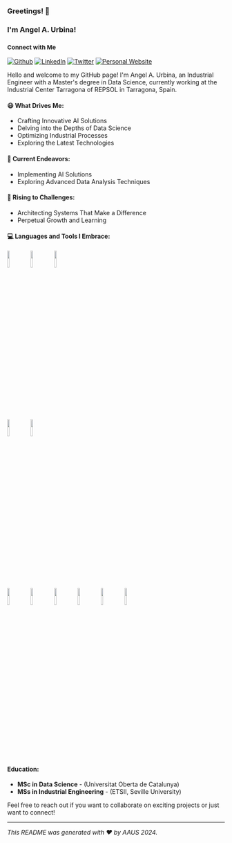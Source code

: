 ### Greetings! 👋
### I'm Angel A. Urbina!
### <sub>Connect with Me<sub/>

[![Github](https://img.shields.io/badge/-Github-000?style=flat&logo=Github&logoColor=white)](https://github.com/ansonTGN)
[![LinkedIn](https://img.shields.io/badge/-LinkedIn-0077B5?style=flat&logo=LinkedIn&logoColor=white)](https://www.linkedin.com/in/angelurbina/)
[![Twitter](https://img.shields.io/badge/-Twitter-1DA1F2?style=flat&logo=Twitter&logoColor=white)](https://twitter.com/angelurbinaTGN)
[![Personal Website](https://img.shields.io/badge/-Personal%20Website-4CAF50?style=flat&logo=Internet-Explorer&logoColor=white)](https://ansontgn.github.io/)


Hello and welcome to my GitHub page! I'm Angel A. Urbina, an Industrial Engineer with a Master's degree in Data Science, currently working at the Industrial Center Tarragona of REPSOL in Tarragona, Spain.

<div>
  
<!--  <img align="right" alt="GitHub Stats" src="https://github-readme-stats.vercel.app/api?username=your-github-username&show_icons=true" width="50%" height="auto"/> -->

<!--  <img align="right" alt="Top Languages" src="https://github-readme-stats.vercel.app/api/top-langs/?username=your-github-username&layout=compact" width="50%" height="auto"/> -->


  
  #### 😃 What Drives Me:

  - Crafting Innovative AI Solutions
  - Delving into the Depths of Data Science
  - Optimizing Industrial Processes
  - Exploring the Latest Technologies

  #### 🌱 Current Endeavors:

  - Implementing AI Solutions
  - Exploring Advanced Data Analysis Techniques

  #### :muscle: Rising to Challenges:

  - Architecting Systems That Make a Difference
  - Perpetual Growth and Learning
</div>

#### :computer: Languages and Tools I Embrace:

<p align="left">
  <img width="10%" src="https://www.vectorlogo.zone/logos/python/python-ar21.svg">
  <img width="10%" src="https://www.vectorlogo.zone/logos/rust-lang/rust-lang-ar21.svg">
  <img width="10%" src="https://www.vectorlogo.zone/logos/sap/sap-ar21.svg"><br>
  <img width="10%" src="https://www.vectorlogo.zone/logos/neo4j/neo4j-ar21.svg">
  <img width="10%" src="https://www.vectorlogo.zone/logos/github/github-ar21.svg"><br>
  <img width="10%" src="https://seeklogo.com/vector-logo/515007/mistral-ai">
  <img width="10%" src="https://huggingface.co/front/assets/huggingface_logo.svg">
  <img width="10%" src="https://vectorseek.com/logo/llama3">
  <img width="10%" src="https://seeklogo.com/images/O/openai-logo-8B9BFEDC26-seeklogo.com.png">
  <img width="10%" src="https://www.vectorlogo.zone/logos/tensorflow/tensorflow-ar21.svg">
  <img width="10%" src="https://www.vectorlogo.zone/logos/pytorch/pytorch-ar21.svg">
</p>

#### Education:

- **MSc in Data Science** - (Universitat Oberta de Catalunya)
- **MSs in Industrial Engineering** - (ETSII, Seville University)

Feel free to reach out if you want to collaborate on exciting projects or just want to connect!

---

*This README was generated with ❤️ by AAUS 2024.*